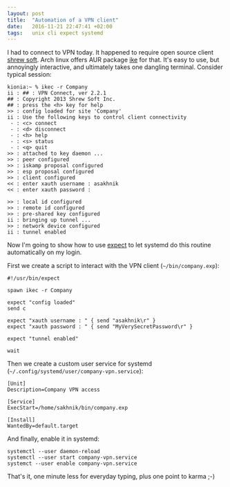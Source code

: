 ```yaml
---
layout: post
title:  "Automation of a VPN client"
date:   2016-11-21 22:47:41 +02:00
tags:   unix cli expect systemd
---
```


I had to connect to VPN today. It happened to require open source
client [shrew soft](https://www.shrew.net/home). Arch linux offers AUR package
[ike](https://aur.archlinux.org/packages/ike) for that. It's easy to use, but
annoyingly interactive, and ultimately takes one dangling terminal.
Consider typical session:

```
kionia:~ % ikec -r Company
ii : ## : VPN Connect, ver 2.2.1
## : Copyright 2013 Shrew Soft Inc.
## : press the <h> key for help
>> : config loaded for site 'Company'
ii : Use the following keys to control client connectivity
 - : <c> connect
 - : <d> disconnect
 - : <h> help
 - : <s> status
 - : <q> quit
>> : attached to key daemon ...
>> : peer configured
>> : iskamp proposal configured
>> : esp proposal configured
>> : client configured
<< : enter xauth username : asakhnik
<< : enter xauth password :

>> : local id configured
>> : remote id configured
>> : pre-shared key configured
ii : bringing up tunnel ...
>> : network device configured
ii : tunnel enabled

```

Now I'm going to show how to use [expect](http://expect.sourceforge.net/) to
let systemd do this routine automatically on my login.

First we create a script to interact with the VPN client (`~/bin/company.exp`):
```expect
#!/usr/bin/expect

spawn ikec -r Company

expect "config loaded"
send c

expect "xauth username : " { send "asakhnik\r" }
expect "xauth password : " { send "MyVerySecretPassword\r" }

expect "tunnel enabled"

wait
```

Then we create a custom user service for systemd
(`~/.config/systemd/user/company-vpn.service`):
```init
[Unit]
Description=Company VPN access

[Service]
ExecStart=/home/sakhnik/bin/company.exp

[Install]
WantedBy=default.target
```

And finally, enable it in systemd:
```shell
systemctl --user daemon-reload
systemctl --user start company-vpn.service
systemct --user enable company-vpn.service
```

That's it, one minute less for everyday typing, plus one point to karma ;-)
